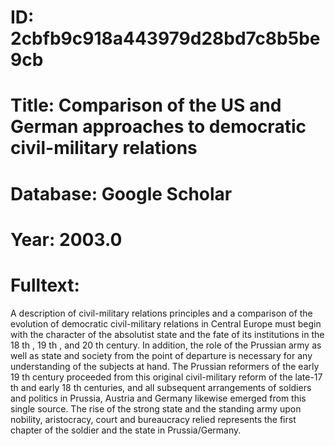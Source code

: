 # ID: 2cbfb9c918a443979d28bd7c8b5be9cb
# Title: Comparison of the US and German approaches to democratic civil-military relations
# Database: Google Scholar
# Year: 2003.0
# Fulltext:
A description of civil-military relations principles and a comparison of the evolution of democratic civil-military relations in Central Europe must begin with the character of the absolutist state and the fate of its institutions in the 18 th , 19 th , and 20 th century.
In addition, the role of the Prussian army as well as state and society from the point of departure is necessary for any understanding of the subjects at hand.
The Prussian reformers of the early 19 th century proceeded from this original civil-military reform of the late-17 th and early 18 th centuries, and all subsequent arrangements of soldiers and politics in Prussia, Austria and Germany likewise emerged from this single source.
The rise of the strong state and the standing army upon nobility, aristocracy, court and bureaucracy relied represents the first chapter of the soldier and the state in Prussia/Germany.